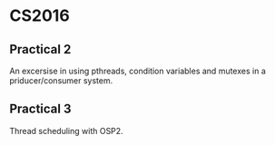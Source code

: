 # CS2016

## Practical 2
An excersise in using pthreads, condition variables and mutexes in a priducer/consumer system.


## Practical 3
Thread scheduling with OSP2.
